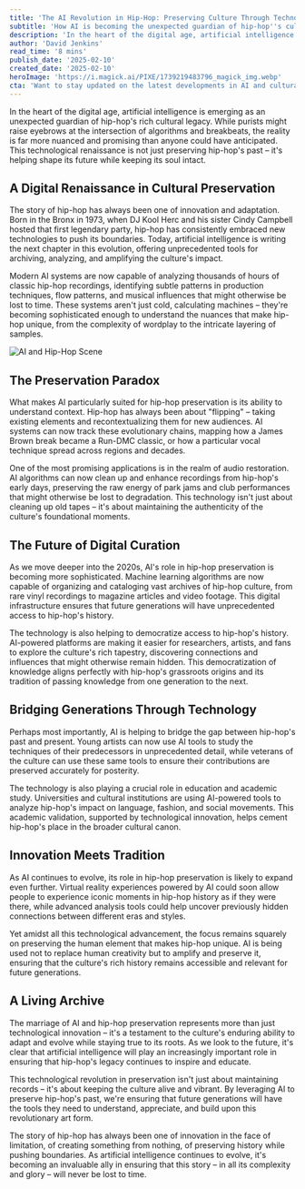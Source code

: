 ```yaml
---
title: 'The AI Revolution in Hip-Hop: Preserving Culture Through Technology'
subtitle: 'How AI is becoming the unexpected guardian of hip-hop''s cultural legacy'
description: 'In the heart of the digital age, artificial intelligence is emerging as an unexpected guardian of hip-hop''s rich cultural legacy, offering new ways to preserve and analyze the genre''s history. From audio restoration to pattern recognition, AI tools are helping to ensure that hip-hop''s cultural impact remains accessible for future generations while maintaining its authenticity.'
author: 'David Jenkins'
read_time: '8 mins'
publish_date: '2025-02-10'
created_date: '2025-02-10'
heroImage: 'https://i.magick.ai/PIXE/1739219483796_magick_img.webp'
cta: 'Want to stay updated on the latest developments in AI and cultural preservation? Follow us on LinkedIn at MagickAI for exclusive insights and join a community passionate about the intersection of technology and culture!'
---
```


In the heart of the digital age, artificial intelligence is emerging as an unexpected guardian of hip-hop's rich cultural legacy. While purists might raise eyebrows at the intersection of algorithms and breakbeats, the reality is far more nuanced and promising than anyone could have anticipated. This technological renaissance is not just preserving hip-hop's past – it's helping shape its future while keeping its soul intact.

## A Digital Renaissance in Cultural Preservation

The story of hip-hop has always been one of innovation and adaptation. Born in the Bronx in 1973, when DJ Kool Herc and his sister Cindy Campbell hosted that first legendary party, hip-hop has consistently embraced new technologies to push its boundaries. Today, artificial intelligence is writing the next chapter in this evolution, offering unprecedented tools for archiving, analyzing, and amplifying the culture's impact.

Modern AI systems are now capable of analyzing thousands of hours of classic hip-hop recordings, identifying subtle patterns in production techniques, flow patterns, and musical influences that might otherwise be lost to time. These systems aren't just cold, calculating machines – they're becoming sophisticated enough to understand the nuances that make hip-hop unique, from the complexity of wordplay to the intricate layering of samples.

![AI and Hip-Hop Scene](https://i.magick.ai/PIXE/1739219483799_magick_img.webp)

## The Preservation Paradox

What makes AI particularly suited for hip-hop preservation is its ability to understand context. Hip-hop has always been about "flipping" – taking existing elements and recontextualizing them for new audiences. AI systems can now track these evolutionary chains, mapping how a James Brown break became a Run-DMC classic, or how a particular vocal technique spread across regions and decades.

One of the most promising applications is in the realm of audio restoration. AI algorithms can now clean up and enhance recordings from hip-hop's early days, preserving the raw energy of park jams and club performances that might otherwise be lost to degradation. This technology isn't just about cleaning up old tapes – it's about maintaining the authenticity of the culture's foundational moments.

## The Future of Digital Curation

As we move deeper into the 2020s, AI's role in hip-hop preservation is becoming more sophisticated. Machine learning algorithms are now capable of organizing and cataloging vast archives of hip-hop culture, from rare vinyl recordings to magazine articles and video footage. This digital infrastructure ensures that future generations will have unprecedented access to hip-hop's history.

The technology is also helping to democratize access to hip-hop's history. AI-powered platforms are making it easier for researchers, artists, and fans to explore the culture's rich tapestry, discovering connections and influences that might otherwise remain hidden. This democratization of knowledge aligns perfectly with hip-hop's grassroots origins and its tradition of passing knowledge from one generation to the next.

## Bridging Generations Through Technology

Perhaps most importantly, AI is helping to bridge the gap between hip-hop's past and present. Young artists can now use AI tools to study the techniques of their predecessors in unprecedented detail, while veterans of the culture can use these same tools to ensure their contributions are preserved accurately for posterity.

The technology is also playing a crucial role in education and academic study. Universities and cultural institutions are using AI-powered tools to analyze hip-hop's impact on language, fashion, and social movements. This academic validation, supported by technological innovation, helps cement hip-hop's place in the broader cultural canon.

## Innovation Meets Tradition

As AI continues to evolve, its role in hip-hop preservation is likely to expand even further. Virtual reality experiences powered by AI could soon allow people to experience iconic moments in hip-hop history as if they were there, while advanced analysis tools could help uncover previously hidden connections between different eras and styles.

Yet amidst all this technological advancement, the focus remains squarely on preserving the human element that makes hip-hop unique. AI is being used not to replace human creativity but to amplify and preserve it, ensuring that the culture's rich history remains accessible and relevant for future generations.

## A Living Archive

The marriage of AI and hip-hop preservation represents more than just technological innovation – it's a testament to the culture's enduring ability to adapt and evolve while staying true to its roots. As we look to the future, it's clear that artificial intelligence will play an increasingly important role in ensuring that hip-hop's legacy continues to inspire and educate.

This technological revolution in preservation isn't just about maintaining records – it's about keeping the culture alive and vibrant. By leveraging AI to preserve hip-hop's past, we're ensuring that future generations will have the tools they need to understand, appreciate, and build upon this revolutionary art form.

The story of hip-hop has always been one of innovation in the face of limitation, of creating something from nothing, of preserving history while pushing boundaries. As artificial intelligence continues to evolve, it's becoming an invaluable ally in ensuring that this story – in all its complexity and glory – will never be lost to time.